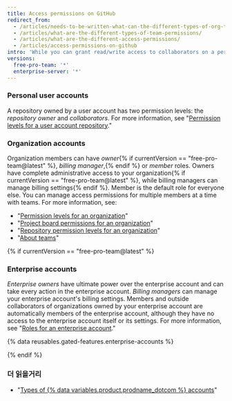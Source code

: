 ```yaml
---
title: Access permissions on GitHub
redirect_from:
  - /articles/needs-to-be-written-what-can-the-different-types-of-org-team-permissions-do/
  - /articles/what-are-the-different-types-of-team-permissions/
  - /articles/what-are-the-different-access-permissions/
  - /articles/access-permissions-on-github
intro: 'While you can grant read/write access to collaborators on a personal repository, members of an organization can have more granular access permissions for the organization''s repositories.'
versions:
  free-pro-team: '*'
  enterprise-server: '*'
---
```


### Personal user accounts

A repository owned by a user account has two permission levels: the *repository owner* and *collaborators*. For more information, see "[Permission levels for a user account repository](/articles/permission-levels-for-a-user-account-repository)."

### Organization accounts

Organization members can have *owner*{% if currentVersion == "free-pro-team@latest" %}, *billing manager*,{% endif %} or *member* roles. Owners have complete administrative access to your organization{% if currentVersion == "free-pro-team@latest" %}, while billing managers can manage billing settings{% endif %}. Member is the default role for everyone else. You can manage access permissions for multiple members at a time with teams. For more information, see:
- "[Permission levels for an organization](/articles/permission-levels-for-an-organization)"
- "[Project board permissions for an organization](/articles/project-board-permissions-for-an-organization)"
- "[Repository permission levels for an organization](/articles/repository-permission-levels-for-an-organization)"
- "[About teams](/articles/about-teams)"

{% if currentVersion == "free-pro-team@latest" %}

### Enterprise accounts

*Enterprise owners* have ultimate power over the enterprise account and can take every action in the enterprise account. *Billing managers* can manage your enterprise account's billing settings. Members and outside collaborators of organizations owned by your enterprise account are automatically members of the enterprise account, although they have no access to the enterprise account itself or its settings. For more information, see "[Roles for an enterprise account](/articles/roles-for-an-enterprise-account)."

{% data reusables.gated-features.enterprise-accounts %}

{% endif %}

### 더 읽을거리

- "[Types of {% data variables.product.prodname_dotcom %} accounts](/articles/types-of-github-accounts)"
